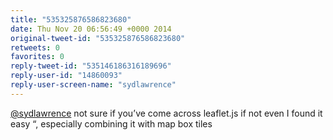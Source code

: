 ```yaml
---
title: "535325876586823680"
date: Thu Nov 20 06:56:49 +0000 2014
original-tweet-id: "535325876586823680"
retweets: 0
favorites: 0
reply-tweet-id: "535146186316189696"
reply-user-id: "14860093"
reply-user-screen-name: "sydlawrence"
---
```

<a href="https://twitter.com/sydlawrence">@sydlawrence</a> not sure if you’ve come across leaflet.js if not even I found it easy “, especially combining it with map box tiles
